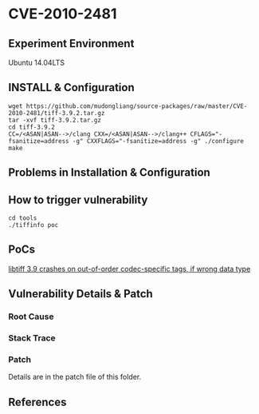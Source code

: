 # CVE-2010-2481

## Experiment Environment

Ubuntu 14.04LTS

## INSTALL & Configuration

```
wget https://github.com/mudongliang/source-packages/raw/master/CVE-2010-2481/tiff-3.9.2.tar.gz
tar -xvf tiff-3.9.2.tar.gz
cd tiff-3.9.2
CC=/<ASAN|ASAN-->/clang CXX=/<ASAN|ASAN-->/clang++ CFLAGS="-fsanitize=address -g" CXXFLAGS="-fsanitize=address -g" ./configure
make
```

## Problems in Installation & Configuration

## How to trigger vulnerability

```
cd tools
./tiffinfo poc
```

## PoCs

[libtiff 3.9 crashes on out-of-order codec-specific tags, if wrong data type](http://bugzilla.maptools.org/show_bug.cgi?id=2210)

## Vulnerability Details & Patch

### Root Cause

### Stack Trace

### Patch

Details are in the patch file of this folder.

## References
